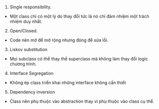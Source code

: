 1. Single responsibility.
- Một class chỉ có một lý do thay đổi tức là nó chỉ đảm nhiệm một trách nhiệm duy nhất.
2. Open/Closed.
- Code nên mở để mở rộng nhưng đóng để sửa lỗi.
3. Liskov substitution
- Mọi subclass có thể thay thế superclass mà không làm thay đổi logic chương trình.
4. Interface Segregation
- Không ép class triển khai những interface không cần thiết
5. Dependency inversion
- Class nên phụ thuộc vào  abstraction thay vì phụ thuộc vào class cụ thể.